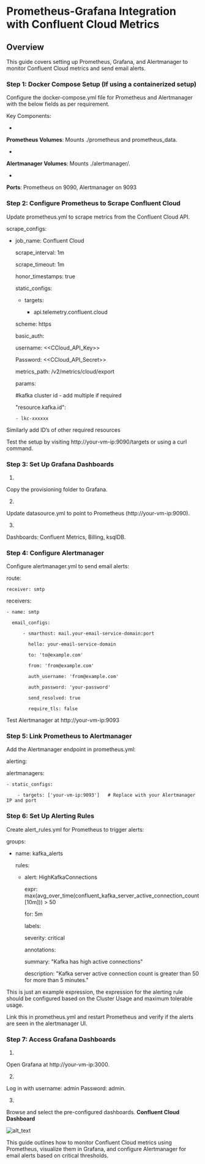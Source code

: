 # Prometheus-Grafana Integration with Confluent Cloud Metrics


## Overview

This guide covers setting up Prometheus, Grafana, and Alertmanager to monitor Confluent Cloud metrics and send email alerts.


### Step 1: Docker Compose Setup (If using a containerized setup)

Configure the  docker-compose.yml file for Prometheus and Alertmanager with the below fields as per requirement.

Key Components:



* 
**Prometheus Volumes**: Mounts ./prometheus and prometheus_data.


* 
**Alertmanager Volumes**: Mounts ./alertmanager/.


* 
**Ports**: Prometheus on 9090, Alertmanager on 9093

### Step 2: Configure Prometheus to Scrape Confluent Cloud

Update prometheus.yml to scrape metrics from the Confluent Cloud API.

scrape_configs:

  - job_name: Confluent Cloud

    scrape_interval: 1m

    scrape_timeout: 1m

    honor_timestamps: true

    static_configs:

      - targets:

        - api.telemetry.confluent.cloud

    scheme: https

    basic_auth:

      username: &lt;<CCloud_API_Key>>

      Password: &lt;<CCloud_API_Secret>>

    metrics_path: /v2/metrics/cloud/export

    params:

      #kafka cluster id - add multiple if required

      "resource.kafka.id":

        - lkc-xxxxxx

Similarly add ID’s of other required resources

Test the setup by visiting http://your-vm-ip:9090/targets or using a curl command.


### Step 3: Set Up Grafana Dashboards



1. 
Copy the provisioning folder to Grafana.


2. 
Update datasource.yml to point to Prometheus (http://your-vm-ip:9090).


3. 
Dashboards: Confluent Metrics, Billing, ksqlDB.

### Step 4: Configure Alertmanager

Configure alertmanager.yml to send email alerts:

route:

    receiver: smtp

receivers:

    - name: smtp

      email_configs:

          - smarthost: mail.your-email-service-domain:port

            hello: your-email-service-domain

            to: 'to@example.com'

            from: 'from@example.com'

            auth_username: 'from@example.com'

            auth_password: 'your-password'

            send_resolved: true

            require_tls: false

Test Alertmanager at http://your-vm-ip:9093 


### Step 5: Link Prometheus to Alertmanager

Add the Alertmanager endpoint in prometheus.yml:

alerting:

  alertmanagers:

    - static_configs:

        - targets: ['your-vm-ip:9093']   # Replace with your Alertmanager IP and port


### Step 6: Set Up Alerting Rules

Create alert_rules.yml for Prometheus to trigger alerts:

groups:

  - name: kafka_alerts

    rules:

      - alert: HighKafkaConnections

        expr: max(avg_over_time(confluent_kafka_server_active_connection_count[10m])) > 50

        for: 5m

        labels:

          severity: critical

        annotations:

          summary: "Kafka has high active connections"

          description: "Kafka server active connection count is greater than 50 for more than 5 minutes."

This is just an example expression, the expression for the alerting rule should be configured based on the Cluster Usage and maximum tolerable usage.

Link this in prometheus.yml and restart Prometheus and verify if the alerts are seen in the alertmanager UI.



### Step 7: Access Grafana Dashboards



1. 
Open Grafana at http://your-vm-ip:3000.


2. 
Log in with 
username: admin
Password: admin.


3. 
Browse and select the pre-configured dashboards.
**Confluent Cloud Dashboard**


![alt_text](images/image2.png "image_tooltip")


This guide outlines how to monitor Confluent Cloud metrics using Prometheus, visualize them in Grafana, and configure Alertmanager for email alerts based on critical thresholds.
